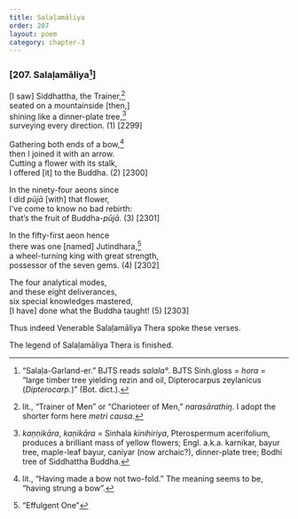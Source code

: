 ```yaml
---
title: Salaḷamāliya
order: 207
layout: poem
category: chapter-3
---
```


### \[207. Salaḷamāliya[^1]\]

\[I saw\] Siddhattha, the Trainer,[^2]  
seated on a mountainside \[then,\]  
shining like a dinner-plate tree,[^3]  
surveying every direction. (1) \[2299\]

Gathering both ends of a bow,[^4]  
then I joined it with an arrow.  
Cutting a flower with its stalk,  
I offered \[it\] to the Buddha. (2) \[2300\]

In the ninety-four aeons since  
I did *pūjā* \[with\] that flower,  
I’ve come to know no bad rebirth:  
that’s the fruit of Buddha-*pūjā*. (3) \[2301\]

In the fifty-first aeon hence  
there was one \[named\] Jutindhara,[^5]  
a wheel-turning king with great strength,  
possessor of the seven gems. (4) \[2302\]

The four analytical modes,  
and these eight deliverances,  
six special knowledges mastered,  
\[I have\] done what the Buddha taught! (5) \[2303\]

Thus indeed Venerable Salaḷamāliya Thera spoke these verses.

The legend of Salaḷamāliya Thera is finished.

[^1]: “Salaḷa-Garland-er.” BJTS reads *salala°*. BJTS Sinh.gloss = *hora* = “large timber tree yielding rezin and oil, Dipterocarpus zeylanicus (*Dipterocarp.*)” (Bot. dict.).

[^2]: lit., “Trainer of Men” or “Charioteer of Men,” *narasārathiŋ*. I adopt the shorter form here *metri causa*.

[^3]: *kaṇṇikāra*, *kaṇikāra* = Sinhala *kinihiriya*, Pterospermum acerifolium, produces a brilliant mass of yellow flowers; Engl. a.k.a. karnikar, bayur tree, maple-leaf bayur, caniyar (now archaic?), dinner-plate tree; Bodhi tree of Siddhattha Buddha.

[^4]: lit., “Having made a bow not two-fold.” The meaning seems to be, “having strung a bow”.

[^5]: “Effulgent One”
